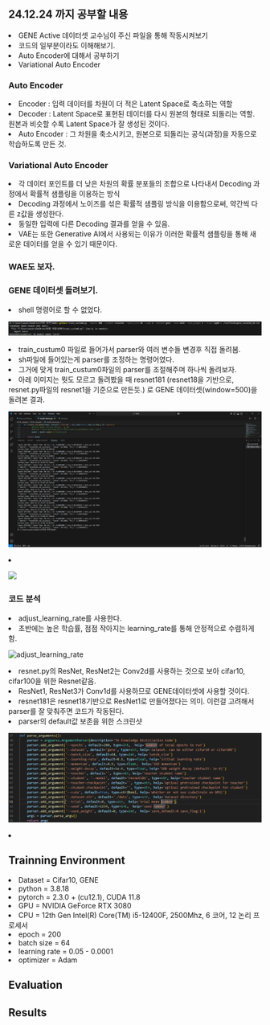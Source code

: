 ## 24.12.24 까지 공부할 내용
<li> GENE Active 데이터셋 교수님이 주신 파일을 통해 작동시켜보기 </li>
<li> 코드의 일부분이라도 이해해보기. </li>
<li> Auto Encoder에 대해서 공부하기 </li>
<li> Variational Auto Encoder </li>


### Auto Encoder
<li> Encoder : 입력 데이터를 차원이 더 적은 Latent Space로 축소하는 역할 </li>
<li> Decoder : Latent Space로 표현된 데이터를 다시 원본의 형태로 되돌리는 역할. 원본과 비슷할 수록 Latent Space가 잘 생성된 것이다. </li>
<li> Auto Encoder : 그 차원을 축소시키고, 원본으로 되돌리는 공식(과정)을 자동으로 학습하도록 만든 것. </li>

### Variational Auto Encoder
<li> 각 데이터 포인트를 더 낮은 차원의 확률 분포들의 조합으로 나타내서 Decoding 과정에서 확률적 샘플링을 이용하는 방식 </li>
<li> Decoding 과정에서 노이즈를 섞은 확률적 샘플링 방식을 이용함으로써, 약간씩 다른 z값을 생성한다. </li>
<li> 동일한 입력에 다른 Decoding 결과를 얻을 수 있음. </li>
<li> VAE는 또한 Generative AI에서 사용되는 이유가 이러한 확률적 샘플링을 통해 새로운 데이터를 얻을 수 있기 때문이다. </li>

### WAE도 보자.



### GENE 데이터셋 돌려보기.
<li> shell 명령어로 할 수 없었다.  </li>

![sh_command_result](https://github.com/wjdwocks/ML-DNN/raw/main/markdown/24.12.24/sh_command_result.png)
<li> train_custum0 파일로 들어가서 parser와 여러 변수들 변경후 직접 돌려봄. </li>
<li> sh파일에 들어있는게 parser를 조정하는 명령어였다. </li>
<li> 그거에 맞게 train_custum0파일의 parser를 조절해주며 하나씩 돌려보자. </li>
<li> 아레 이미지는 뭣도 모르고 돌려봤을 때 resnet181 (resnet18을 기반으로, resnet.py파일의 resnet1을 기준으로 만든듯.) 로 GENE 데이터셋(window=500)을 돌려본 결과. </li>

![gene_data_result_181](https://github.com/wjdwocks/ML-DNN/raw/main/markdown/24.12.24/GENE_data_result_181.png)
<li>  </li>

![](https://github.com/wjdwocks/ML-DNN/raw/main/markdown/24.12.24/.png)

### 코드 분석
<li> adjust_learning_rate를 사용한다. </li>
<li> 초반에는 높은 학습률, 점점 작아지는 learning_rate를 통해 안정적으로 수렴하게 함. </li>

![adjust_learning_rate](https://github.com/wjdwocks/ML-DNN/raw/main/markdown/24.12.24/adjust_learning_rate.png)

<li> resnet.py의 ResNet, ResNet2는 Conv2d를 사용하는 것으로 보아 cifar10, cifar100을 위한 Resnet같음. </li>
<li> ResNet1, ResNet3가 Conv1d를 사용하므로 GENE데이터셋에 사용할 것이다. </li>
<li> resnet181은 resnet18기반으로 ResNet1로 만들어졌다는 의미. 이런걸 고려해서 parser를 잘 맞춰주면 코드가 작동된다. </li>
<li> parser의 default값 보존을 위한 스크린샷 </li>

![parser_default](https://github.com/wjdwocks/ML-DNN/raw/main/markdown/24.12.24/parser_default.png)
<li>  </li>

## Trainning Environment
<li> Dataset = Cifar10, GENE </li>
<li> python = 3.8.18 </li>
<li> pytorch = 2.3.0 + (cu12.1), CUDA 11.8 </li>
<li> GPU = NVIDIA GeForce RTX 3080 </li>
<li> CPU = 12th Gen Intel(R) Core(TM) i5-12400F, 2500Mhz, 6 코어, 12 논리 프로세서 </li>
<li> epoch = 200 </li>
<li> batch size = 64 </li>
<li> learning rate = 0.05 - 0.0001 </li>
<li> optimizer = Adam </li>



## Evaluation


## Results